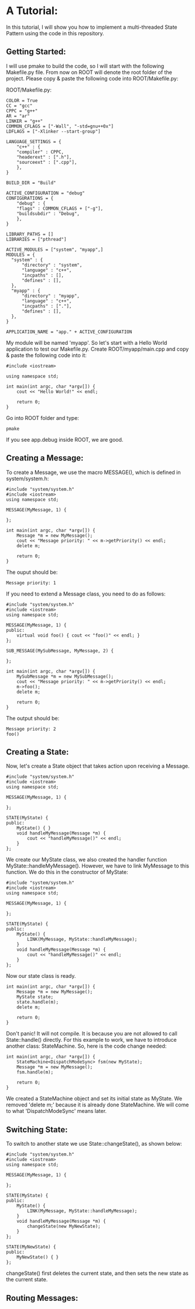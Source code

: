 A Tutorial:
===========

In this tutorial, I will show you how to implement a multi-threaded State Pattern using the code in this repository.

Getting Started:
----------------

I will use pmake to build the code, so I will start with the following Makefile.py file. From now on ROOT will denote
the root folder of the project. Please copy & paste the following code into ROOT/Makefile.py:

ROOT/Makefile.py:

    COLOR = True
    CC = "gcc"
    CPPC = "g++"
    AR = "ar"
    LINKER = "g++"
    COMMON_CFLAGS = ["-Wall", "-std=gnu++0x"]
    LDFLAGS = ["-Xlinker --start-group"]
    
    LANGUAGE_SETTINGS = {  
        "c++" : { 
        "compiler" : CPPC,
        "headerext" : [".h"],
        "sourceext" : [".cpp"],
        },  
    }
    
    BUILD_DIR = "Build"
    
    ACTIVE_CONFIGURATION = "debug"
    CONFIGURATIONS = {
        "debug" : {
        "flags" : COMMON_CFLAGS + ["-g"],
        "buildsubdir" : "Debug",
        },
    }
    
    LIBRARY_PATHS = []
    LIBRARIES = ["pthread"]
    
    ACTIVE_MODULES = ["system", "myapp",]
    MODULES = {
      "system" : {
          "directory" : "system",
          "language" : "c++",
          "incpaths" : [],
          "defines" : [],
      },
      "myapp" : {
          "directory" : "myapp",
          "language" : "c++",
          "incpaths" : ["."],
          "defines" : [],
      },
    }
    
    APPLICATION_NAME = "app." + ACTIVE_CONFIGURATION

My module will be named 'myapp'. So let's start with a Hello World application to test our Makefile.py.
Create ROOT/myapp/main.cpp and copy & paste the following code into it:

    #include <iostream>
    
    using namespace std;
    
    int main(int argc, char *argv[]) {
        cout << "Hello World!" << endl;

        return 0;
    }

Go into ROOT folder and type:

    pmake

If you see app.debug inside ROOT, we are good.


Creating a Message:
-------------------

To create a Message, we use the macro MESSAGE(), which is defined in
system/system.h:

    #include "system/system.h"
    #include <iostream>
    using namespace std;

    MESSAGE(MyMessage, 1) {

    };
    
    int main(int argc, char *argv[]) {
        Message *m = new MyMessage();
        cout << "Message priority: " << m->getPriority() << endl;
        delete m;

        return 0;
    }

The ouput should be:

    Message priority: 1

If you need to extend a Message class, you need to do as follows:

    #include "system/system.h"
    #include <iostream>
    using namespace std;

    MESSAGE(MyMessage, 1) {
    public:
        virtual void foo() { cout << "foo()" << endl; }
    };

    SUB_MESSAGE(MySubMessage, MyMessage, 2) {

    };
    
    int main(int argc, char *argv[]) {
        MySubMessage *m = new MySubMessage();
        cout << "Message priority: " << m->getPriority() << endl;
        m->foo();
        delete m;

        return 0;
    }
 
The output should be:

    Message priority: 2
    foo()


Creating a State:
-----------------

Now, let's create a State object that takes action upon receiving a
Message.

    #include "system/system.h"
    #include <iostream>
    using namespace std;

    MESSAGE(MyMessage, 1) {

    };

    STATE(MyState) {
    public:
        MyState() { }
        void handleMyMessage(Message *m) {
            cout << "handleMyMessage()" << endl; 
        }
    };
    
We create our MyState class, we also created the handler function
MyState::handleMyMessage(). However, we have to link MyMessage to this
function. We do this in the constructor of MyState:

    #include "system/system.h"
    #include <iostream>
    using namespace std;

    MESSAGE(MyMessage, 1) {

    };

    STATE(MyState) {
    public:
        MyState() {
            LINK(MyMessage, MyState::handleMyMessage);
        }
        void handleMyMessage(Message *m) {
            cout << "handleMyMessage()" << endl; 
        }
    };
    
Now our state class is ready.

    int main(int argc, char *argv[]) {
        Message *m = new MyMessage();
        MyState state;
        state.handle(m);
        delete m;

        return 0;
    }

Don't panic! It will not compile. It is because you are not allowed to
call State::handle() directly. For this example to work, we have to introduce another class: StateMachine. So, here is the code change needed:

    int main(int argc, char *argv[]) {
        StateMachine<DispatchModeSync> fsm(new MyState);
        Message *m = new MyMessage();
        fsm.handle(m);

        return 0;
    }
    
We created a StateMachine object and set its initial state as MyState.
We removed 'delete m;' because it is already done StateMachine. We will
come to what 'DispatchModeSync' means later.

Switching State:
----------------

To switch to another state we use State::changeState(), as shown below:

    #include "system/system.h"
    #include <iostream>
    using namespace std;

    MESSAGE(MyMessage, 1) {

    };

    STATE(MyState) {
    public:
        MyState() {
            LINK(MyMessage, MyState::handleMyMessage);
        }
        void handleMyMessage(Message *m) {
            changeState(new MyNewState);
        }
    };

    STATE(MyNewState) {
    public:
        MyNewState() { }
    };

changeState() first deletes the current state, and then sets the new
state as the current state.

Routing Messages:
-----------------

